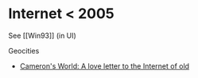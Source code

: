 Internet < 2005
===============

See [[Win93]] (in UI)


Geocities

* [Cameron's World: A love letter to the Internet of old](https://www.cameronsworld.net/)

